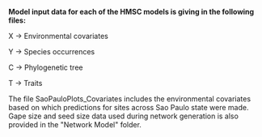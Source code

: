 **Model input data for each of the HMSC models is giving in the following files:**

X -> Environmental covariates

Y -> Species occurrences

C -> Phylogenetic tree

T -> Traits



The file SaoPauloPlots_Covariates includes the environmental covariates based on which predictions for sites across Sao Paulo state were made. Gape size and seed size data used during network generation is also provided in the "Network Model" folder.
